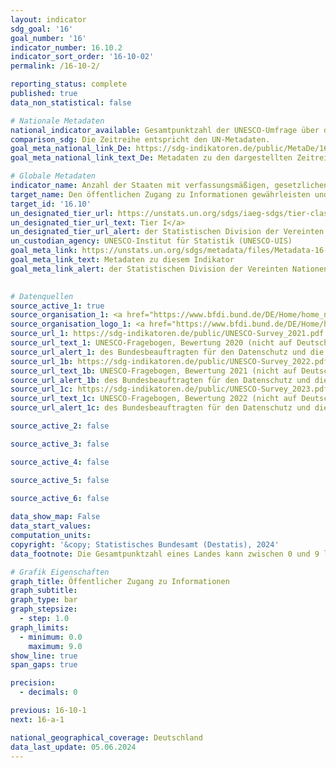 ```yaml
---
layout: indicator    
sdg_goal: '16'    
goal_number: '16'    
indicator_number: 16.10.2    
indicator_sort_order: '16-10-02'    
permalink: /16-10-2/    

reporting_status: complete    
published: true    
data_non_statistical: false    

# Nationale Metadaten    
national_indicator_available: Gesamtpunktzahl der UNESCO-Umfrage über den öffentlichen Zugang zu Informationen    
comparison_sdg: Die Zeitreihe entspricht den UN-Metadaten.    
goal_meta_national_link_De: https://sdg-indikatoren.de/public/MetaDe/16.10.2.pdf
goal_meta_national_link_text_De: Metadaten zu den dargestellten Zeitreihen    

# Globale Metadaten    
indicator_name: Anzahl der Staaten mit verfassungsmäßigen, gesetzlichen und/ oder politischen Garantien für den öffentlichen Zugang zu Informationen    
target_name: Den öffentlichen Zugang zu Informationen gewährleisten und die Grundfreiheiten schützen, im Einklang mit den nationalen Rechtsvorschriften und völkerrechtlichen Übereinkünften    
target_id: '16.10'    
un_designated_tier_url: https://unstats.un.org/sdgs/iaeg-sdgs/tier-classification/'    
un_designated_tier_url_text: Tier I</a>    
un_designated_tier_url_alert: der Statistischen Division der Vereinten Nationen    
un_custodian_agency: UNESCO-Institut für Statistik (UNESCO-UIS)    
goal_meta_link: https://unstats.un.org/sdgs/metadata/files/Metadata-16-10-02.pdf    
goal_meta_link_text: Metadaten zu diesem Indikator    
goal_meta_link_alert: der Statistischen Division der Vereinten Nationen    
    

# Datenquellen
source_active_1: true
source_organisation_1: <a href="https://www.bfdi.bund.de/DE/Home/home_node.html" target="_blank" onclick="return confirm_alert('des Bundesbeauftragten für den Datenschutz und die Informationsfreiheit','De');"> Der Bundesbeauftragte für den Datenschutz und die Informationsfreiheit </a>
source_organisation_logo_1: <a href="https://www.bfdi.bund.de/DE/Home/home_node.html" target="_blank" onclick="return confirm_alert('des Bundesbeauftragten für den Datenschutz und die Informationsfreiheit','De');"><img src="https://sdg-indikatoren.de/public/OrgImgDe/bfdi.png" alt="Logo bfdi" style="height:60px; width:148px"/></a>
source_url_1: https://sdg-indikatoren.de/public/UNESCO-Survey_2021.pdf
source_url_text_1: UNESCO-Fragebogen, Bewertung 2020 (nicht auf Deutsch verfügbar)
source_url_alert_1: des Bundesbeauftragten für den Datenschutz und die Informationsfreiheit
source_url_1b: https://sdg-indikatoren.de/public/UNESCO-Survey_2022.pdf
source_url_text_1b: UNESCO-Fragebogen, Bewertung 2021 (nicht auf Deutsch verfügbar)
source_url_alert_1b: des Bundesbeauftragten für den Datenschutz und die Informationsfreiheit
source_url_1c: https://sdg-indikatoren.de/public/UNESCO-Survey_2023.pdf
source_url_text_1c: UNESCO-Fragebogen, Bewertung 2022 (nicht auf Deutsch verfügbar)
source_url_alert_1c: des Bundesbeauftragten für den Datenschutz und die Informationsfreiheit

source_active_2: false

source_active_3: false

source_active_4: false

source_active_5: false

source_active_6: false
    
data_show_map: False    
data_start_values:     
computation_units:     
copyright: '&copy; Statistisches Bundesamt (Destatis), 2024'    
data_footnote: Die Gesamtpunktzahl eines Landes kann zwischen 0 und 9 liegen.    

# Grafik Eigenschaften    
graph_title: Öffentlicher Zugang zu Informationen
graph_subtitle:     
graph_type: bar
graph_stepsize: 
  - step: 1.0    
graph_limits:
  - minimum: 0.0
    maximum: 9.0
show_line: true
span_gaps: true

precision:
  - decimals: 0    

previous: 16-10-1    
next: 16-a-1    

national_geographical_coverage: Deutschland    
data_last_update: 05.06.2024    
---
```


<span></span>